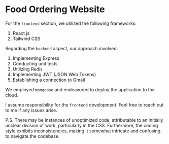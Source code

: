 # Food Ordering Website

For the `frontend` section, we utilized the following frameworks:

1. React.js
2. Tailwind CSS

Regarding the `backend` aspect, our approach involved:

1. Implementing Express
2. Conducting unit tests
3. Utilizing Redis
4. Implementing JWT (JSON Web Tokens)
5. Establishing a connection to Gmail

We employed `mongoose` and endeavored to deploy the application to the cloud.

I assume responsibility for the `frontend` development. Feel free to reach out to me if any issues arise.

P.S.
There may be instances of unoptimized code, attributable to an initially unclear division of work, particularly in the CSS. Furthermore, the coding style exhibits inconsistencies, making it somewhat intricate and confusing to navigate the codebase.
